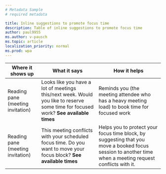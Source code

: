 ```yaml
---
# Metadata Sample
# required metadata

title: Inline suggestions to promote focus time
description: Table of inline suggestions to promote focus time  
author: paul9955
ms.author: v-pausch
ms.topic: article
localization_priority: normal 
ms.prod: wpa
---
```


| Where it shows up  | What it says | How it helps  |
|------|-------|---------|
|Reading pane (meeting invitation)|Looks like you have a lot of meetings this/next week. Would you like to reserve some time for focused work? **See available times**|Reminds you (the meeting attendee who has a heavy meeting load) to book time for focused work|
|Reading pane (meeting invitation)|This meeting conflicts with your scheduled focus time. Do you want to move your focus block? **See available times**|Helps you to protect your focus time block, by suggesting that you move a booked focus session to another time when a meeting request conflicts with it.|
